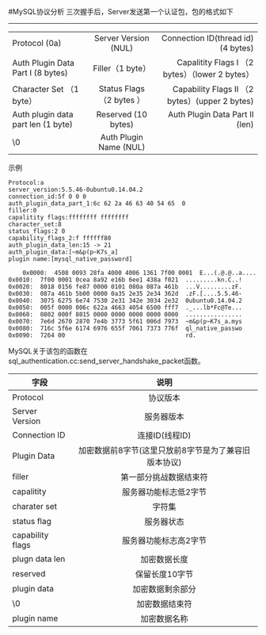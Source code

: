 #MySQL协议分析
三次握手后，Server发送第一个认证包，包的格式如下

***

| 			| 				|  					|
|----------|:--------------:|-------------------------:|
| Protocol (0a)| Server Version (NUL)| Connection ID(thread id)(4 bytes) |
|Auth Plugin Data Part I (8 bytes)| Filler（1 byte）| Capalitity Flags I （2 bytes）（lower 2 bytes）   |
|Character Set （1 byte）| Status Flags （2 bytes ） | Capability Flags II （2 bytes）(upper 2 bytes) |
|Auth plugin data part len (1 byte)| Reserved (10 bytes) | Auth Plugin Data Part II (len)|
|\0|Auth Plugin Name (NUL)| 

示例

	Protocol:a
	server_version:5.5.46-0ubuntu0.14.04.2
	connection_id:5f 0 0 0 
	auth_plugin_data_part_1:6c 62 2a 46 63 40 54 65  0 
	filler:0
	capalitity flags:ffffffff ffffffff
	character_set:8
	status_flags:2 0
	capability_flags_2:f ffffff80
	auth_plugin_data_len:15 -> 21
	auth_plugin_data:[~m&p(p~K7s_a]
	plugin name:[mysql_native_password]	

		0x0000:  4508 0093 28fa 4000 4006 1361 7f00 0001  E...(.@.@..a....
	0x0010:  7f00 0001 0cea 8a92 e16b 6ee1 438a f021  .........kn.C..!
	0x0020:  8018 0156 fe87 0000 0101 080a 087a 461b  ...V.........zF.
	0x0030:  087a 461b 5b00 0000 0a35 2e35 2e34 362d  .zF.[....5.5.46-
	0x0040:  3075 6275 6e74 7530 2e31 342e 3034 2e32  0ubuntu0.14.04.2
	0x0050:  005f 0000 006c 622a 4663 4054 6500 fff7  ._...lb*Fc@Te...
	0x0060:  0802 000f 8015 0000 0000 0000 0000 0000  ................
	0x0070:  7e6d 2670 2870 7e4b 3773 5f61 006d 7973  ~m&p(p~K7s_a.mys
	0x0080:  716c 5f6e 6174 6976 655f 7061 7373 776f  ql_native_passwo
	0x0090:  7264 00                                  rd.	
MySQL关于该包的函数在sql_authentication.cc:send_server_handshake_packet函数。

|字段|说明|
|--------|:-----:|
|Protocol|协议版本|
|Server Version|服务器版本|
|Connection ID| 连接ID(线程ID)|
|Plugin Data| 加密数据前8字节(这里只放前8字节是为了兼容旧版本协议)|
|filler|第一部分挑战数据结束符|
|capalitity|服务器功能标志低2字节|
|charater set|字符集|
|status flag |服务器状态|
|capability flags|服务器功能标志高2字节|
|plugn data len | 加密数据长度|
|reserved|保留长度10字节|
|plugin data|加密数据剩余部分|
|\0|加密数据结束符|
|plugin name| 加密数据名称|
